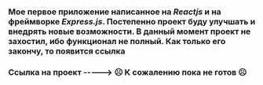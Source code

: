 ### Мое первое приложение написанное на ***Reactjs*** и на фреймворке ***Express.js***. Постепенно проект буду улучшать и внедрять новые возможности. В данный момент проект не захостил, ибо функционал не полный. Как только его закончу, то появится ссылка

### Ссылка на проект -----> :frowning_face: К сожалению пока не готов :frowning_face:

